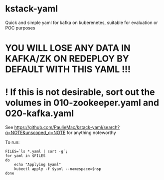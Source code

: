 # kstack-yaml
Quick and simple yaml for kafka on kuberenetes, suitable for evaluation or POC purposes

#  YOU WILL LOSE ANY DATA IN KAFKA/ZK ON REDEPLOY BY DEFAULT WITH THIS YAML !!! 
# ! If this is not desirable, sort out the volumes in 010-zookeeper.yaml and 020-kafka.yaml


See https://github.com/PaulieMac/kstack-yaml/search?q=NOTE&unscoped_q=NOTE for anything noteworthy



To run:
```
FILES=`ls *.yaml | sort -g`;
for yaml in $FILES
do
  	echo "Applying $yaml"
	kubectl apply -f $yaml --namespace=$nsp
done
```

